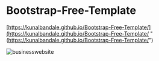 # Bootstrap-Free-Template


[https://kunalbandale.github.io/Bootstrap-Free-Template/](https://kunalbandale.github.io/Bootstrap-Free-Template/ "(https://kunalbandale.github.io/Bootstrap-Free-Template/")

![businesswebsite](https://github.com/kunalbandale/Bootstrap-Free-Template/blob/main/images/website-img.gif )



